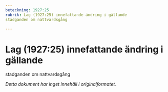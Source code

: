 ```yaml
---
beteckning: 1927:25
rubrik: Lag (1927:25) innefattande ändring i gällande
stadganden om nattvardsgång

---
```

# Lag (1927:25) innefattande ändring i gällande
stadganden om nattvardsgång

*Detta dokument har inget innehåll i originalformatet.*